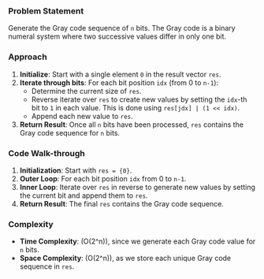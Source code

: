 ### Problem Statement
Generate the Gray code sequence of `n` bits. The Gray code is a binary numeral system where two successive values differ in only one bit.

### Approach
1. **Initialize**: Start with a single element `0` in the result vector `res`.
2. **Iterate through bits**: For each bit position `idx` (from 0 to `n-1`):
   - Determine the current size of `res`.
   - Reverse iterate over `res` to create new values by setting the `idx`-th bit to `1` in each value. This is done using `res[jdx] | (1 << idx)`.
   - Append each new value to `res`.
3. **Return Result**: Once all `n` bits have been processed, `res` contains the Gray code sequence for `n` bits.

### Code Walk-through
1. **Initialization**: Start with `res = {0}`.
2. **Outer Loop**: For each bit position `idx` from 0 to `n-1`.
3. **Inner Loop**: Iterate over `res` in reverse to generate new values by setting the current bit and append them to `res`.
4. **Return Result**: The final `res` contains the Gray code sequence.

### Complexity
- **Time Complexity**: \(O(2^n)\), since we generate each Gray code value for `n` bits.
- **Space Complexity**: \(O(2^n)\), as we store each unique Gray code sequence in `res`.
